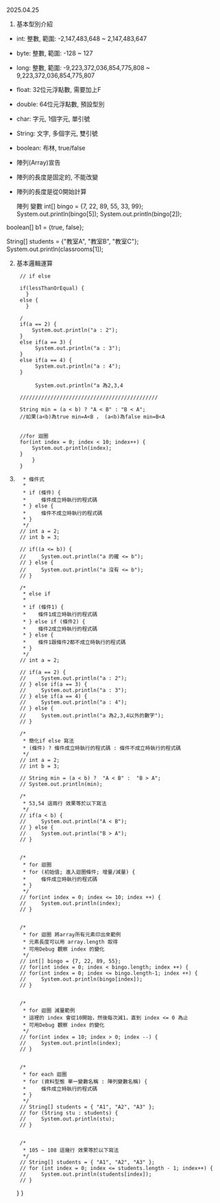 2025.04.25

1.  基本型別介紹
  * int:     整數, 範圍: -2,147,483,648 ~ 2,147,483,647
  * byte:    整數, 範圍: -128 ~ 127
  * long:    整數, 範圍: -9,223,372,036,854,775,808 ~ 9,223,372,036,854,775,807
  * float:   32位元浮點數, 需要加上F
  * double:  64位元浮點數, 預設型別
  * char:    字元, 1個字元, 單引號
  * String:  文字, 多個字元, 雙引號
  * boolean: 布林, true/false

  * 陣列(Array)宣告
  * 陣列的長度是固定的, 不能改變
  * 陣列的長度是從0開始計算

    陣列 變數
  int[] bingo = {7, 22, 89, 55, 33, 99};
  System.out.println(bingo[5]);
  System.out.println(bingo[2]);

boolean[] b1 = {true, false};

String[] students = {"教室A", "教室B", "教室C"};
System.out.println(classrooms[1]);


2. 基本邏輯運算

        
        // if else
 
        if(lessThanOrEqual) {
          } 
        else {
          } 

        / 
        if(a == 2) {
            System.out.println("a : 2");
        }
        else if(a == 3) {
             System.out.println("a : 3");
        }
        else if(a == 4) {
             System.out.println("a : 4");
        }

             System.out.println("a 為2,3,4

        /////////////////////////////////////////////

        String min = (a < b) ? "A < B" : "B < A";
        //如果(a<b)為true min=A<B ， (a<b)為false min=B<A
        

        //for 迴圈
        for(int index = 0; index < 10; index++) {
            System.out.println(index);
        }
            }
        }

3.
         * 條件式
         * 
         * if (條件) {
         *     條件成立時執行的程式碼
         * } else {
         *     條件不成立時執行的程式碼
         * }
         */
        // int a = 2;
        // int b = 3;

        // if((a <= b)) {
        //     System.out.println("a 的確 <= b");
        // } else {
        //     System.out.println("a 沒有 <= b");
        // }

        /*
         * else if
         * 
         * if (條件1) {
         *    條件1成立時執行的程式碼
         * } else if (條件2) {
         *    條件2成立時執行的程式碼
         * } else {
         *    條件1跟條件2都不成立時執行的程式碼
         * }
         */
        // int a = 2;

        // if(a == 2) {
        //     System.out.println("a : 2");
        // } else if(a == 3) {
        //     System.out.println("a : 3");
        // } else if(a == 4) {
        //     System.out.println("a : 4");
        // } else {
        //     System.out.println("a 為2,3,4以外的數字");
        // }

        /*
         * 簡化if else 寫法
         * (條件) ? 條件成立時執行的程式碼 : 條件不成立時執行的程式碼
         */
        // int a = 2;
        // int b = 3;

        // String min = (a < b) ?  "A < B" :  "B > A";
        // System.out.println(min);

        /*
         * 53,54 這兩行 效果等於以下寫法
         */
        // if(a < b) {
        //     System.out.println("A < B");
        // } else {
        //     System.out.println("B > A");
        // }

        
        /*
         * for 迴圈
         * for (初始值; 進入迴圈條件; 增量/減量) {
         *     條件成立時執行的程式碼
         * }
         */
        // for(int index = 0; index <= 10; index ++) {
        //     System.out.println(index);
        // }


        /*
         * for 迴圈 將array所有元素印出來範例
         * 元素長度可以用 array.length 取得
         * 可用Debug 觀察 index 的變化
         */
        // int[] bingo = {7, 22, 89, 55};
        // for(int index = 0; index < bingo.length; index ++) {
        // for(int index = 0; index <= bingo.length-1; index ++) {
        //     System.out.println(bingo[index]);
        // }


        /*
         * for 迴圈 減量範例
         * 這裡的 index 會從10開始，然後每次減1，直到 index <= 0 為止
         * 可用Debug 觀察 index 的變化
         */
        // for(int index = 10; index > 0; index --) {
        //     System.out.println(index);
        // }


        /*
         * for each 迴圈
         * for (資料型態 單一變數名稱 : 陣列變數名稱) {
         *     條件成立時執行的程式碼
         * }
         */
        // String[] students = { "A1", "A2", "A3" };
        // for (String stu : students) {
        //     System.out.println(stu);
        // }


        /*
         * 105 ~ 108 這幾行 效果等於以下寫法
         */
        // String[] students = { "A1", "A2", "A3" };
        // for (int index = 0; index <= students.length - 1; index++) {
        //     System.out.println(students[index]);
        // }

    }
}